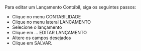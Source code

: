 ﻿Para editar um Lançamento Contábil, siga os seguintes passos:

* Clique no menu CONTABILIDADE
* Clique no menu lateral LANCAMENTO
* Selecione o lançamento
* Clique em ... EDITAR LANÇAMENTO
* Altere os campos desejados
* Clique em SALVAR.